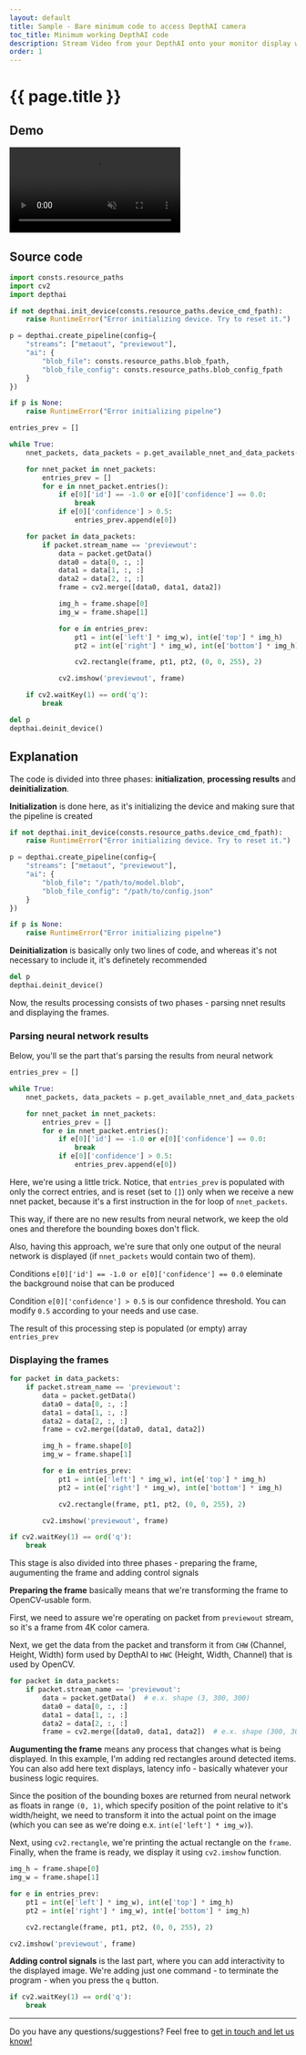 ```yaml
---
layout: default
title: Sample - Bare minimum code to access DepthAI camera
toc_title: Minimum working DepthAI code
description: Stream Video from your DepthAI onto your monitor display with less than 60 LoC
order: 1
---
```


# {{ page.title }}

## Demo

<video muted autoplay controls>
    <source src="/images/samples/minimal.mp4" type="video/mp4">
</video>

## Source code

```python
import consts.resource_paths
import cv2
import depthai

if not depthai.init_device(consts.resource_paths.device_cmd_fpath):
    raise RuntimeError("Error initializing device. Try to reset it.")

p = depthai.create_pipeline(config={
    "streams": ["metaout", "previewout"],
    "ai": {
        "blob_file": consts.resource_paths.blob_fpath,
        "blob_file_config": consts.resource_paths.blob_config_fpath
    }
})

if p is None:
    raise RuntimeError("Error initializing pipelne")

entries_prev = []

while True:
    nnet_packets, data_packets = p.get_available_nnet_and_data_packets()

    for nnet_packet in nnet_packets:
        entries_prev = []
        for e in nnet_packet.entries():
            if e[0]['id'] == -1.0 or e[0]['confidence'] == 0.0:
                break
            if e[0]['confidence'] > 0.5:
                entries_prev.append(e[0])

    for packet in data_packets:
        if packet.stream_name == 'previewout':
            data = packet.getData()
            data0 = data[0, :, :]
            data1 = data[1, :, :]
            data2 = data[2, :, :]
            frame = cv2.merge([data0, data1, data2])

            img_h = frame.shape[0]
            img_w = frame.shape[1]

            for e in entries_prev:
                pt1 = int(e['left'] * img_w), int(e['top'] * img_h)
                pt2 = int(e['right'] * img_w), int(e['bottom'] * img_h)

                cv2.rectangle(frame, pt1, pt2, (0, 0, 255), 2)

            cv2.imshow('previewout', frame)

    if cv2.waitKey(1) == ord('q'):
        break

del p
depthai.deinit_device()
```

## Explanation

The code is divided into three phases: __initialization__, __processing results__ and __deinitialization__.

__Initialization__ is done here, as it's initializing the device and making sure that the pipeline is created

```python
if not depthai.init_device(consts.resource_paths.device_cmd_fpath):
    raise RuntimeError("Error initializing device. Try to reset it.")

p = depthai.create_pipeline(config={
    "streams": ["metaout", "previewout"],
    "ai": {
        "blob_file": "/path/to/model.blob",
        "blob_file_config": "/path/to/config.json"
    }
})

if p is None:
    raise RuntimeError("Error initializing pipelne")
```

__Deinitialization__ is basically only two lines of code, and whereas it's not necessary to include it, it's definetely recommended

```python
del p
depthai.deinit_device()
```

Now, the results processing consists of two phases - parsing nnet results and displaying the frames.

### Parsing neural network results
Below, you'll se the part that's parsing the results from neural network

```python
entries_prev = []

while True:
    nnet_packets, data_packets = p.get_available_nnet_and_data_packets()

    for nnet_packet in nnet_packets:
        entries_prev = []
        for e in nnet_packet.entries():
            if e[0]['id'] == -1.0 or e[0]['confidence'] == 0.0:
                break
            if e[0]['confidence'] > 0.5:
                entries_prev.append(e[0])
```

Here, we're using a little trick. Notice, that `entries_prev` is populated with only the correct entries,
and is reset (set to `[]`) only when we receive a new nnet packet, because it's a first instruction in the for loop of `nnet_packets`.

This way, if there are no new results from neural network, we keep the old ones and therefore the bounding boxes don't flick.

Also, having this approach, we're sure that only one output of the neural network is displayed (if `nnet_packets` would contain two of them).

Conditions `e[0]['id'] == -1.0 or e[0]['confidence'] == 0.0` eleminate the background noise that can be produced

Condition `e[0]['confidence'] > 0.5` is our confidence threshold. You can modify `0.5` according to your needs and use case.

The result of this processing step is populated (or empty) array `entries_prev`

### Displaying the frames

```python
for packet in data_packets:
    if packet.stream_name == 'previewout':
        data = packet.getData()
        data0 = data[0, :, :]
        data1 = data[1, :, :]
        data2 = data[2, :, :]
        frame = cv2.merge([data0, data1, data2])

        img_h = frame.shape[0]
        img_w = frame.shape[1]

        for e in entries_prev:
            pt1 = int(e['left'] * img_w), int(e['top'] * img_h)
            pt2 = int(e['right'] * img_w), int(e['bottom'] * img_h)

            cv2.rectangle(frame, pt1, pt2, (0, 0, 255), 2)

        cv2.imshow('previewout', frame)

if cv2.waitKey(1) == ord('q'):
    break
```

This stage is also divided into three phases - preparing the frame, augumenting the frame and adding control signals

__Preparing the frame__ basically means that we're transforming the frame to OpenCV-usable form.

First, we need to assure we're operating on packet from `previewout` stream, so it's a frame from 4K color camera.

Next, we get the data from the packet and transform it from `CHW` (Channel, Height, Width) form used by DepthAI to `HWC` (Height, Width, Channel) that is used by OpenCV.

```python
for packet in data_packets:
    if packet.stream_name == 'previewout':
        data = packet.getData()  # e.x. shape (3, 300, 300)
        data0 = data[0, :, :]
        data1 = data[1, :, :]
        data2 = data[2, :, :]
        frame = cv2.merge([data0, data1, data2])  # e.x. shape (300, 300, 3)
```

__Augumenting the frame__ means any process that changes what is being displayed. In this example,
I'm adding red rectangles around detected items. You can also add here text displays, latency info - basically whatever your 
business logic requires.

Since the position of the bounding boxes are returned from neural network as floats in range `(0, 1)`,
which specify position of the point relative to it's width/height, we need to transform it into the actual point 
on the image (which you can see as we're doing e.x. `int(e['left'] * img_w)`).

Next, using `cv2.rectangle`, we're printing the actual rectangle on the `frame`.
Finally, when the frame is ready, we display it using `cv2.imshow` function.

```python
img_h = frame.shape[0]
img_w = frame.shape[1]

for e in entries_prev:
    pt1 = int(e['left'] * img_w), int(e['top'] * img_h)
    pt2 = int(e['right'] * img_w), int(e['bottom'] * img_h)

    cv2.rectangle(frame, pt1, pt2, (0, 0, 255), 2)

cv2.imshow('previewout', frame)
```

__Adding control signals__ is the last part, where you can add interactivity to the displayed image.
We're adding just one command - to terminate the program - when you press the `q` button. 

```python
if cv2.waitKey(1) == ord('q'):
    break
```

---

Do you have any questions/suggestions? Feel free to [get in touch and let us know!](/support)